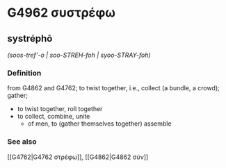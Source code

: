 # G4962 συστρέφω

## systréphō

_(soos-tref'-o | soo-STREH-foh | syoo-STRAY-foh)_

### Definition

from G4862 and G4762; to twist together, i.e., collect (a bundle, a crowd); gather; 

- to twist together, roll together
- to collect, combine, unite
  - of men, to (gather themselves together) assemble

### See also

[[G4762|G4762 στρέφω]], [[G4862|G4862 σύν]]
